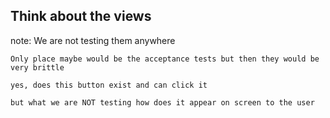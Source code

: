 ## Think about the views

note:
    We are not testing them anywhere

    Only place maybe would be the acceptance tests but then they would be very brittle

    yes, does this button exist and can click it

    but what we are NOT testing how does it appear on screen to the user
